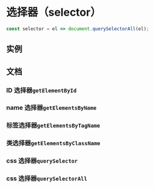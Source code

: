 # 选择器（selector）

```js
const selector = el => document.querySelectorAll(el);
```

## 实例

## 文档

### ID 选择器`getElementById`

### name 选择器`getElementsByName`

### 标签选择器`getElementsByTagName`

### 类选择器`getElementsByClassName`

### css 选择器`querySelector`

### css 选择器`querySelectorAll`
